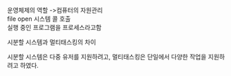 운영체제의 역할
->컴퓨터의 자원관리
<br>
file open 시스템 콜 호출
<br>
실행 중인 프로그램을 프로세스라고함
<br>

시분할 시스템과 멀티태스킹의 차이

시분할 시스템은 다중 유저를 지원하려고, 멀티태스킹은 단일에서 다양한 작업을 지원하려고 하였다.
